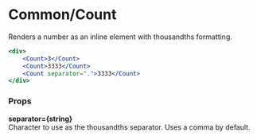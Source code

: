 Common/Count
============
Renders a number as an inline element with thousandths formatting.

```jsx
<div>
    <Count>3</Count>
    <Count>3333</Count>
    <Count separator=".">3333</Count>
</div>
```

### Props

**separator={string}**  
Character to use as the thousandths separator. Uses a comma by default.
